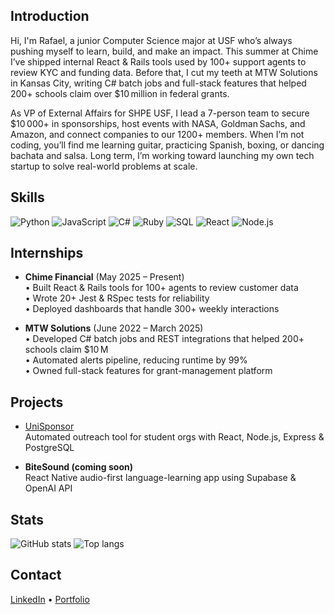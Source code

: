 ## Introduction  
Hi, I'm Rafael, a junior Computer Science major at USF who’s always pushing myself to learn, build, and make an impact. This summer at Chime I’ve shipped internal React & Rails tools used by 100+ support agents to review KYC and funding data. Before that, I cut my teeth at MTW Solutions in Kansas City, writing C# batch jobs and full-stack features that helped 200+ schools claim over $10 million in federal grants.  

As VP of External Affairs for SHPE USF, I lead a 7-person team to secure $10 000+ in sponsorships, host events with NASA, Goldman Sachs, and Amazon, and connect companies to our 1200+ members. When I’m not coding, you’ll find me learning guitar, practicing Spanish, boxing, or dancing bachata and salsa. Long term, I’m working toward launching my own tech startup to solve real-world problems at scale.

## Skills  
![Python](https://img.shields.io/badge/Python-3776AB?style=flat&logo=python) ![JavaScript](https://img.shields.io/badge/JavaScript-F7DF1E?style=flat&logo=javascript) ![C#](https://img.shields.io/badge/C%23-239120?style=flat&logo=c-sharp) ![Ruby](https://img.shields.io/badge/Ruby-CC342D?style=flat&logo=ruby) ![SQL](https://img.shields.io/badge/SQL-4479A1?style=flat&logo=mysql) ![React](https://img.shields.io/badge/React-20232A?style=flat&logo=react) ![Node.js](https://img.shields.io/badge/Node.js-339933?style=flat&logo=node.js)

## Internships  
- **Chime Financial** (May 2025 – Present)  
  • Built React & Rails tools for 100+ agents to review customer data  
  • Wrote 20+ Jest & RSpec tests for reliability  
  • Deployed dashboards that handle 300+ weekly interactions  

- **MTW Solutions** (June 2022 – March 2025)  
  • Developed C# batch jobs and REST integrations that helped 200+ schools claim $10 M  
  • Automated alerts pipeline, reducing runtime by 99%  
  • Owned full-stack features for grant-management platform  

## Projects  
- [UniSponsor](https://github.com/REHVan/UniSponsor)  
  Automated outreach tool for student orgs with React, Node.js, Express & PostgreSQL  

- **BiteSound (coming soon)**  
  React Native audio-first language-learning app using Supabase & OpenAI API  

## Stats  
![GitHub stats](https://github-readme-stats.vercel.app/api?username=REHVan&show_icons=true&theme=default&hide_border=true) ![Top langs](https://github-readme-stats.vercel.app/api/top-langs/?username=REHVan&layout=compact&hide_border=true)

## Contact  
[LinkedIn](https://www.linkedin.com/in/rafael-vantuyl) • [Portfolio](https://www.rafaelhernandezvantuyl.com)  
